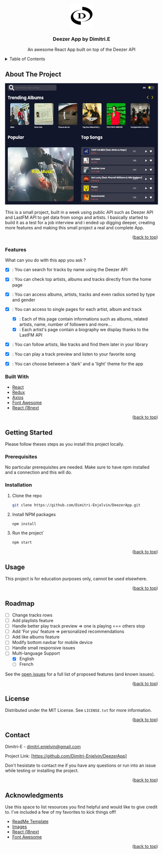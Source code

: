 <div id="top"></div>

<!-- PROJECT LOGO -->
<br />
<div align="center">
  <a href="https://github.com/Dimitri-Enjelvin/DeezerApp">
    <img src="./public/icon.png" alt="Logo" width="80" height="80">
  </a>

  <h3 align="center">Deezer App by Dimitri.E</h3>

  <p align="center">
    An awesome React App built on top of the Deezer API
    <br />
  </p>
</div>



<!-- TABLE OF CONTENTS -->
<details>
  <summary>Table of Contents</summary>
  <ol>
    <li>
      <a href="#about-the-project">About The Project</a>
      <ul>
        <li><a href="#built-with">Built With</a></li>
      </ul>
    </li>
    <li>
      <a href="#getting-started">Getting Started</a>
      <ul>
        <li><a href="#prerequisites">Prerequisites</a></li>
        <li><a href="#installation">Installation</a></li>
      </ul>
    </li>
    <li><a href="#usage">Usage</a></li>
    <li><a href="#roadmap">Roadmap</a></li>
    <li><a href="#license">License</a></li>
    <li><a href="#contact">Contact</a></li>
    <li><a href="#acknowledgments">Acknowledgments</a></li>
  </ol>
</details>



<!-- ABOUT THE PROJECT -->
## About The Project


<div align="center">
    <img src="./src/assets/readme/screenshot-home-page.png" alt="Logo" width="600" height="400">
</div>


This is a small project, built in a week using public API such as Deezer API and LastFM API to get data from songs and artists.
I basically started to build it as a test for a job interview and i ended up digging deeper, creating more features and making this small project a real and complete App.


<p align="right">(<a href="#top">back to top</a>)</p>


### Features

What can you do with this app you ask ?

- [x] : You can search for tracks by name using the Deezer API
- [x] : You can check top artists, albums and tracks directly from the home page
- [x] : You can access albums, artists, tracks and even radios sorted by type and gender
- [x] : You can access to single pages for each artist, album and track
    - [x] : Each of this page contain informations such as albums, related artists, name, number of followers and more...
    - [x] : Each artist's page contain a biography we display thanks to the LastFM API
- [x] : You can follow artists, like tracks and find them later in your library
- [x] : You can play a track preview and listen to your favorite song
- [x] : You can choose between a 'dark' and a 'light' theme for the app 



### Built With

* [React](https://reactjs.org/)
* [Redux](https://redux-toolkit.js.org/)
* [Axios](https://axios-http.com/)
* [Font Awesome](https://fontawesome.com/)
* [React i18next](https://react.i18next.com/)

<p align="right">(<a href="#top">back to top</a>)</p>



<!-- GETTING STARTED -->
## Getting Started

Please follow theses steps as you install this project locally.

### Prerequisites

No particular prerequisites are needed. Make sure to have npm installed and a connection and this will do.

### Installation


1. Clone the repo
   ```sh
   git clone https://github.com/Dimitri-Enjelvin/DeezerApp.git
   ```
3. Install NPM packages
   ```sh
   npm install
   ```
4. Run the project`
   ```sh
   npm start
   ```

<p align="right">(<a href="#top">back to top</a>)</p>



<!-- USAGE EXAMPLES -->
## Usage

This project is for education purposes only, cannot be used elsewhere.

<p align="right">(<a href="#top">back to top</a>)</p>



<!-- ROADMAP -->
## Roadmap

- [ ] Change tracks rows
- [ ] Add playlists feature
- [ ] Handle better play track preview => one is playing === others stop
- [ ] Add 'For you' feature => personalized recommendations
- [ ] Add like albums feature
- [ ] Modify bottom navbar for mobile device
- [ ] Handle small responsive issues
- [ ] Multi-language Support
    - [x] English
    - [ ] French

See the [open issues](https://github.com/Dimitri-Enjelvin/DeezerApp/issues) for a full list of proposed features (and known issues).

<p align="right">(<a href="#top">back to top</a>)</p>


<!-- LICENSE -->
## License

Distributed under the MIT License. See `LICENSE.txt` for more information.

<p align="right">(<a href="#top">back to top</a>)</p>



<!-- CONTACT -->
## Contact

Dimitri-E - dimitri.enjelvin@gmail.com

Project Link: [https://github.com/Dimitri-Enjelvin/DeezerApp]

Don't hesistate to contact me if you have any questions or run into an issue while testing or installing the project.

<p align="right">(<a href="#top">back to top</a>)</p>



<!-- ACKNOWLEDGMENTS -->
## Acknowledgments

Use this space to list resources you find helpful and would like to give credit to. I've included a few of my favorites to kick things off!

* [ReadMe Template](https://github.com/othneildrew/Best-README-Template)
* [Images](https://www.pexels.com/)
* [React i18next](https://react.i18next.com/)
* [Font Awesome](https://fontawesome.com)

<p align="right">(<a href="#top">back to top</a>)</p>